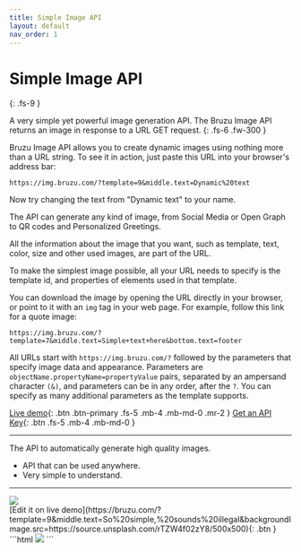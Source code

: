 ```yaml
---
title: Simple Image API
layout: default
nav_order: 1 
---
```


# Simple Image API
{: .fs-9 }


A very simple yet powerful image generation API. The Bruzu Image API returns an image in response to a URL GET request. {: .fs-6 .fw-300 }


Bruzu Image API allows you to create dynamic images using nothing more than a URL string. To see it in action, just paste this URL into your browser's address bar:

```
https://img.bruzu.com/?template=9&middle.text=Dynamic%20text
```

Now try changing the text from "Dynamic text" to your name. 


The API can generate any kind of image, from Social Media or Open Graph to QR codes and Personalized Greetings. 

All the information about the image that you want, such as template, text, color, size and other used images, are part of the URL. 


To make the simplest image possible, all your URL needs to specify is the template id, and properties of elements used in that template. 

You can download the image by opening the URL directly in your browser, or point to it with an `img` tag in your web page. For example, follow this link for a quote image:  

```
https://img.bruzu.com/?template=7&middle.text=Simple+text+here&bottom.text=footer
```

All URLs start with `https://img.bruzu.com/?` followed by the parameters that specify image data and appearance. Parameters are `objectName.propertyName=propertyValue`  pairs, separated by an ampersand character `(&)`, and parameters can be in any order, after the `?`. You can specify as many additional parameters as the template supports.


[Live demo](https://bruzu.com/){: .btn .btn-primary .fs-5 .mb-4 .mb-md-0 .mr-2 }
[Get an API Key](https://bruzu.com){: .btn .fs-5 .mb-4 .mb-md-0 }
<hr>

The API to automatically generate high quality images.

- API that can be used anywhere.
- Very simple to understand.

<hr>

<div class="code-example flex-justify-between" markdown="1">
<img src="https://img.bruzu.com/?template=9&middle.text=So%20simple,%20sounds%20illegal&backgroundImage.src=https://source.unsplash.com/rTZW4f02zY8/500x500"><br />
[Edit it on live demo](https://bruzu.com/?template=9&middle.text=So%20simple,%20sounds%20illegal&backgroundImage.src=https://source.unsplash.com/rTZW4f02zY8/500x500){: .btn }

</div>
```html
<img src="https://img.bruzu.com/?template=9&middle.text=So%20simple,%20sounds%20illegal&backgroundImage.src=https://source.unsplash.com/rTZW4f02zY8/500x500">
```
